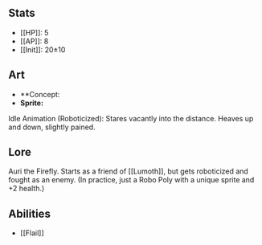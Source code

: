 
## Stats
- [[HP]]: 5
- [[AP]]: 8
- [[Init]]: 20±10

## Art
- **Concept:
- **Sprite:**

Idle Animation (Roboticized): Stares vacantly into the distance. Heaves up and down, slightly pained.

## Lore

Auri the Firefly. Starts as a friend of [[Lumoth]], but gets roboticized and fought as an enemy. (In practice, just a Robo Poly with a unique sprite and +2 health.)

## Abilities
- [[Flail]]